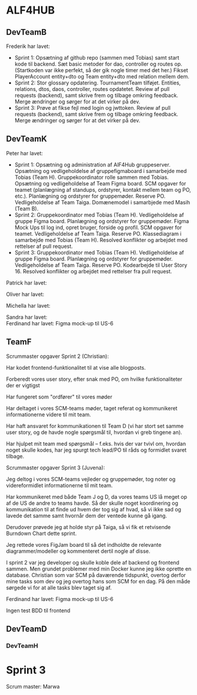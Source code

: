 # ALF4HUB

## DevTeamB
Frederik har lavet:
- Sprint 1:
  Opsætning af github repo (sammen med Tobias) samt start kode til backend. 
  Sæt basic metoder for dao, controller og routes op. (Startkoden var ikke perfekt, så der gik nogle timer med det her.) 
  Fikset PlayerAccount entity+dto og Team entity+dto med relation mellem dem.
- Sprint 2:
  Stor glossary opdatering. 
  TournamentTeam tilføjet. Entities, relations, dtos, daos, controller, routes opdatetet. 
  Review af pull requests (backend), samt skrive frem og tilbage omkring feedback. 
  Merge ændringer og sørger for at det virker på dev.
- Sprint 3:
  Prøve at fikse fejl med login og jwttoken. 
  Review af pull requests (backend), samt skrive frem og tilbage omkring feedback. 
  Merge ændringer og sørger for at det virker på dev.

## DevTeamK
Peter har lavet:
- Sprint 1: Opsætning og administration af AlF4Hub gruppeserver. Opsætning og vedligeholdelse af gruppefigmaboard i samarbejde med Tobias (Team H). Gruppekoordinator rolle sammen med Tobias. Opsætning og vedligeholdelse af Team Figma board. SCM opgaver for teamet (planlægning af standups, ordstyrer, kontakt mellem team og PO, etc.). Planlægning og ordstyrer for gruppemøder. Reserve PO. Vedligeholdelse af Team Taiga. Domænemodel i samarbjede med Masih (Team B).
- Sprint 2: Gruppekoordinator med Tobias (Team H). Vedligeholdelse af gruppe Figma board. Planlægning og ordstyrer for gruppemøder. Figma Mock Ups til log ind, opret bruger, forside og profil. SCM opgaver for teamet. Vedligeholdelse af Team Taiga. Reserve PO. Klassediagram i samarbejde med Tobias (Team H). Resolved konflikter og arbejdet med rettelser af pull request.
- Sprint 3: Gruppekoordinator med Tobias (Team H). Vedligeholdelse af gruppe Figma board. Planlægning og ordstyrer for gruppemøder. Vedligeholdelse af Team Taiga. Reserve PO. Kodearbejde til User Story 16. Resolved konflikter og arbejdet med rettelser fra pull request.
  
Patrick har lavet:

Oliver har lavet:

Michella har lavet:

Sandra har lavet:  
Ferdinand har lavet: Figma mock-up  til US-6

## TeamF
Scrummaster opgaver Sprint 2 (Christian):

Har kodet frontend-funktionalitet til at vise alle blogposts.

Forberedt vores user story, efter snak med PO, om hvilke funktionaliteter der er vigtigst

Har fungeret som "ordfører" til vores møder

Har deltaget i vores SCM-teams møder, taget referat og kommunikeret informationerne videre til mit team.

Har haft ansvaret for kommunikationen til Team D (vi har stort set samme user story, og de havde nogle spørgsmål til, hvordan vi greb tingene an).

Har hjulpet mit team med spørgsmål – f.eks. hvis der var tvivl om, hvordan noget skulle kodes, har jeg spurgt tech lead/PO til råds og formidlet svaret tilbage.


Scrummaster opgaver Sprint 3 (Juvena):

Jeg deltog i vores SCM-teams vejleder og gruppemøder, tog noter og videreformidlet informationerne til mit team. 

Har kommunikeret med både Team J og D, da vores teams US lå meget op af de US de andre to teams havde. Så der skulle noget koordinering og kommunikation til at finde ud hvem der tog sig af hvad, så vi ikke sad og lavede det samme samt hvornår dem der ventede kunne gå igang. 

Derudover prøvede jeg at holde styr på Taiga, så vi fik et retvisende Burndown Chart dette sprint. 

Jeg rettede vores FigJam board til så det indholdte de relevante diagrammer/modeller og kommenteret dertil nogle af disse. 

I sprint 2 var jeg developer og skulle koble dele af backend og frontend sammen. Men grundet problemer med min Docker kunne jeg ikke oprette en database. 
Christian som var SCM på daværende tidspunkt, overtog derfor mine tasks som dev og jeg overtog hans som SCM for en dag. På den måde sørgede vi for at alle tasks blev taget sig af. 

Ferdinand har lavet: Figma mock-up til US-6  

Ingen test BDD til frontend

## DevTeamD

### DevTeamH
# Sprint 3
Scrum master: Marwa